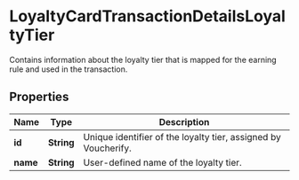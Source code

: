 

# LoyaltyCardTransactionDetailsLoyaltyTier

Contains information about the loyalty tier that is mapped for the earning rule and used in the transaction.

## Properties

| Name | Type | Description |
|------------ | ------------- | ------------- |
|**id** | **String** | Unique identifier of the loyalty tier, assigned by Voucherify. |
|**name** | **String** | User-defined name of the loyalty tier. |




